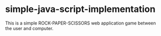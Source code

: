 # simple-java-script-implementation
This is a simple ROCK-PAPER-SCISSORS web application game between the user and computer.
